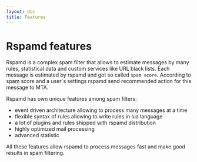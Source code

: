 ```yaml
---
layout: doc
title: Features
---
```


# Rspamd features

Rspamd is a complex spam filter that allows to estimate messages by many rules, statistical data and custom services like URL black lists.
Each message is estimated by rspamd and got so called `spam score`.
According to spam score and a user`s settings rspamd send recommended action for this message to MTA.

Rspamd has own unique features among spam filters:

* event driven architecture allowing to process many messages at a time
* flexible syntax of rules allowing to write rules in lua language
* a lot of plugins and rules shipped with rspamd distribution
* highly optimized mail processing
* advanced statistic

All these features allow rspamd to process messages fast and make good results in spam filtering.
